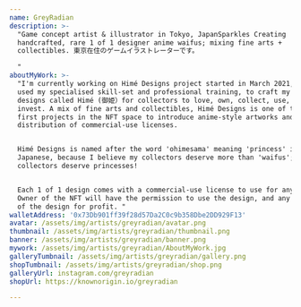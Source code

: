```yaml
---
name: GreyRadian
description: >-
  "Game concept artist & illustrator in Tokyo, JapanSparkles Creating
  handcrafted, rare 1 of 1 designer anime waifus; mixing fine arts +
  collectibles. 東京在住のゲームイラストレーターです。

  "
aboutMyWork: >-
  "I'm currently working on Himé Designs project started in March 2021, where I
  used my specialised skill-set and professional training, to craft my character
  designs called Himé (御姫）for collectors to love, own, collect, use, resell or
  invest. A mix of fine arts and collectibles, Himé Designs is one of the very
  first projects in the NFT space to introduce anime-style artworks and
  distribution of commercial-use licenses.


  Himé Designs is named after the word 'ohimesama' meaning 'princess' in
  Japanese, because I believe my collectors deserve more than 'waifus'; my
  collectors deserve princesses!


  Each 1 of 1 design comes with a commercial-use license to use for anything.
  Owner of the NFT will have the permission to use the design, and any iteration
  of the design for profit. "
walletAddress: '0x73Db901ff39f28d57Da2C0c9b358Dbe2DD929F13'
avatar: /assets/img/artists/greyradian/avatar.png
thumbnail: /assets/img/artists/greyradian/thumbnail.png
banner: /assets/img/artists/greyradian/banner.png
mywork: /assets/img/artists/greyradian/AboutMyWork.jpg
galleryTumbnail: /assets/img/artists/greyradian/gallery.png
shopTumbnail: /assets/img/artists/greyradian/shop.png
galleryUrl: instagram.com/greyradian
shopUrl: https://knownorigin.io/greyradian

---
```

